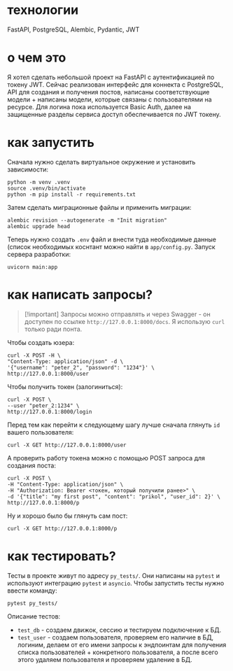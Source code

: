 # технологии #
FastAPI, PostgreSQL, Alembic, Pydantic, JWT

# о чем это #
Я хотел сделать небольшой проект на FastAPI с аутентификацией по токену JWT. Сейчас реализован интерфейс для коннекта с PostgreSQL, API для создания и получения постов, написаны соответствующие модели + написаны модели, которые связаны с пользователями на ресурсе. Для логина пока используется Basic Auth, далее на защищенные разделы сервиса доступ обеспечивается по JWT токену.

# как запустить #
Сначала нужно сделать виртуальное окружение и установить зависимости:
```
python -m venv .venv
source .venv/bin/activate
python -m pip install -r requirements.txt
```
Затем сделать миграционные файлы и применить миграции:
```
alembic revision --autogenerate -m "Init migration"
alembic upgrade head
```
Теперь нужно создать `.env` файл и внести туда необходимые данные (список необходимых коснтант можно найти в `app/config.py`.
Запуск сервера разработки:
```
uvicorn main:app
```
# как написать запросы? #

>[!important] Запросы можно отправлять и через Swagger - он доступен по ссылке `http://127.0.0.1:8000/docs`. Я использую `curl` только ради понта.

Чтобы создать юзера:
```
curl -X POST -H \
"Content-Type: application/json" -d \
'{"username": "peter_2", "password": "1234"}' \
http://127.0.0.1:8000/user
```
Чтобы получить токен (залогиниться):
```
curl -X POST \
--user "peter_2:1234" \
http://127.0.0.1:8000/login
```
Перед тем как перейти к следующему шагу лучше сначала глянуть `id` вашего пользователя:
```
curl -X GET http://127.0.0.1:8000/user
```
A проверить работу токена можно с помощью POST запроса для создания поста:
```
curl -X POST \
-H "Content-Type: application/json" \
-H "Authorization: Bearer <токен, который получили ранее>" \
-d '{"title": "my first post", "content": "prikol", "user_id": 2}' \
http://127.0.0.1:8000/p
```
Ну и хорошо было бы глянуть сам пост:
```
curl -X GET http://127.0.0.1:8000/p
```
# как тестировать? #
Тесты в проекте живут по адресу `py_tests/`. Они написаны на `pytest` и используют интеграцию `pytest` и `asyncio`. Чтобы запустить тесты нужно ввести команду:
```
pytest py_tests/
```
Описание тестов:
- `test_db` - создаем движок, сессию и тестируем подключение к БД.
- `test_user` - создаем пользователя, проверяем его наличие в БД, логиним, делаем от его имени запросы к эндпоинтам для получения списка пользователей + конкретного пользователя, а после всего этого удаляем пользователя и проверяем удаление в БД.
